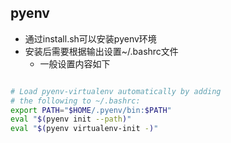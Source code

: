 ## pyenv
* 通过install.sh可以安装pyenv环境
* 安装后需要根据输出设置~/.bashrc文件
  * 一般设置内容如下
```bash

# Load pyenv-virtualenv automatically by adding
# the following to ~/.bashrc:
export PATH="$HOME/.pyenv/bin:$PATH"
eval "$(pyenv init --path)"
eval "$(pyenv virtualenv-init -)"
```
